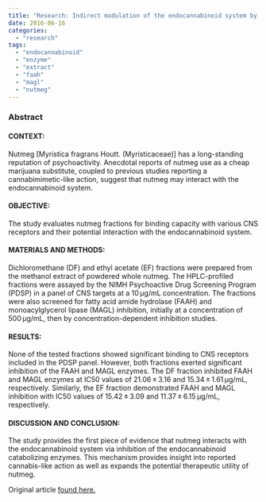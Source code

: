 ```yaml
---
title: "Research: Indirect modulation of the endocannabinoid system by specific fractions of nutmeg total extract."
date: 2016-06-16
categories: 
  - "research"
tags: 
  - "endocannabinoid"
  - "enzyme"
  - "extract"
  - "faah"
  - "magl"
  - "nutmeg"
---
```


### Abstract

#### CONTEXT:

Nutmeg \[Myristica fragrans Houtt. (Myristicaceae)\] has a long-standing reputation of psychoactivity. Anecdotal reports of nutmeg use as a cheap marijuana substitute, coupled to previous studies reporting a cannabimimetic-like action, suggest that nutmeg may interact with the endocannabinoid system.

#### OBJECTIVE:

The study evaluates nutmeg fractions for binding capacity with various CNS receptors and their potential interaction with the endocannabinoid system.

#### MATERIALS AND METHODS:

Dichloromethane (DF) and ethyl acetate (EF) fractions were prepared from the methanol extract of powdered whole nutmeg. The HPLC-profiled fractions were assayed by the NIMH Psychoactive Drug Screening Program (PDSP) in a panel of CNS targets at a 10 μg/mL concentration. The fractions were also screened for fatty acid amide hydrolase (FAAH) and monoacylglycerol lipase (MAGL) inhibition, initially at a concentration of 500 μg/mL, then by concentration-dependent inhibition studies.

#### RESULTS:

None of the tested fractions showed significant binding to CNS receptors included in the PDSP panel. However, both fractions exerted significant inhibition of the FAAH and MAGL enzymes. The DF fraction inhibited FAAH and MAGL enzymes at IC50 values of 21.06 ± 3.16 and 15.34 ± 1.61 μg/mL, respectively. Similarly, the EF fraction demonstrated FAAH and MAGL inhibition with IC50 values of 15.42 ± 3.09 and 11.37 ± 6.15 μg/mL, respectively.

#### DISCUSSION AND CONCLUSION:

The study provides the first piece of evidence that nutmeg interacts with the endocannabinoid system via inhibition of the endocannabinoid catabolizing enzymes. This mechanism provides insight into reported cannabis\-like action as well as expands the potential therapeutic utility of nutmeg.

Original article [found here.](http://www.tandfonline.com/doi/full/10.1080/13880209.2016.1194864)
